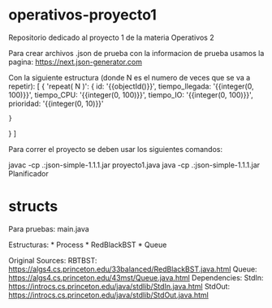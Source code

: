 # operativos-proyecto1
Repositorio dedicado al proyecto 1 de la materia Operativos 2


Para crear archivos .json de prueba con la informacion de prueba usamos la pagina: https://next.json-generator.com

Con la siguiente estructura (donde N es el numero de veces que se va a repetir):
[
  {
    'repeat( N )': {
      id: '{{objectId()}}',
      tiempo_llegada: '{{integer(0, 100)}}',
      tiempo_CPU: '{{integer(0, 100)}}',
      tiempo_IO: '{{integer(0, 100)}}',
      prioridad: '{{integer(0, 10)}}'

    }
  }
]

Para correr el proyecto se deben usar los siguientes comandos:

javac -cp .:json-simple-1.1.1.jar proyecto1.java
java -cp .:json-simple-1.1.1.jar Planificador <nombre archivo prueba>

# structs

Para pruebas: main.java

Estructuras:
    * Process
    * RedBlackBST
    * Queue

Original Sources: 
  RBTBST: https://algs4.cs.princeton.edu/33balanced/RedBlackBST.java.html
  Queue:  https://algs4.cs.princeton.edu/43mst/Queue.java.html
  Dependencies:
    StdIn: https://introcs.cs.princeton.edu/java/stdlib/StdIn.java.html
    StdOut: https://introcs.cs.princeton.edu/java/stdlib/StdOut.java.html